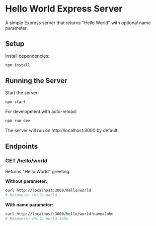 # Hello World Express Server

A simple Express server that returns "Hello World" with optional name parameter.

## Setup

Install dependencies:
```bash
npm install
```

## Running the Server

Start the server:
```bash
npm start
```

For development with auto-reload:
```bash
npm run dev
```

The server will run on http://localhost:3000 by default.

## Endpoints

### GET /hello/world

Returns "Hello World" greeting.

**Without parameter:**
```bash
curl http://localhost:3000/hello/world
# Response: Hello World
```

**With name parameter:**
```bash
curl http://localhost:3000/hello/world?name=John
# Response: Hello World John
```

